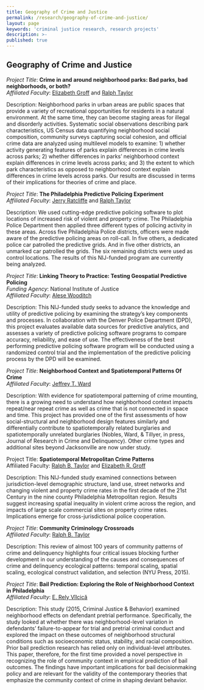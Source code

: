 ```yaml
---
title: Geography of Crime and Justice
permalink: /research/geography-of-crime-and-justice/
layout: page
keywords: 'criminal justice research, research projects'
description: >-
published: true
---
```

## Geography of Crime and Justice 

_Project Title_: **Crime in and around neighborhood parks: Bad parks, bad neighborhoods, or both?** <br>
_Affiliated Faculty_: [Elizabeth Groff](https://liberalarts.temple.edu/academics/faculty/groff-elizabeth) and [Ralph Taylor](https://liberalarts.temple.edu/academics/faculty/taylor-ralph) <br>

Description: Neighborhood parks in urban areas are public spaces that provide a variety of recreational opportunities for residents in a natural environment. At the same time, they can become staging areas for illegal and disorderly activities. Systematic social observations describing park characteristics, US Census data quantifying neighborhood social composition, community surveys capturing social cohesion, and official crime data are analyzed using multilevel models to examine: 1) whether activity generating features of parks explain differences in crime levels across parks; 2) whether differences in parks’ neighborhood context explain differences in crime levels across parks; and 3) the extent to which park characteristics as opposed to neighborhood context explain differences in crime levels across parks. Our results are discussed in terms of their implications for theories of crime and place.
 
_Project Title_: **The Philadelphia Predictive Policing Experiment** <br>
_Affiliated Faculty_: [Jerry Ratcliffe](https://liberalarts.temple.edu/academics/faculty/ratcliffe-jerry) and [Ralph Taylor](https://liberalarts.temple.edu/academics/faculty/taylor-ralph) <br>

Description: We used cutting-edge predictive policing software to plot locations of increased risk of violent and property crime. The Philadelphia Police Department then applied three different types of policing activity in these areas. Across five Philadelphia Police districts, officers were made aware of the predictive policing areas on roll-call. In five others, a dedicated police car patrolled the predictive grids. And in five other districts, an unmarked car patrolled the grids. The six remaining districts were used as control locations. The results of this NIJ-funded program are currently being analyzed.
 
_Project Title_: **Linking Theory to Practice: Testing Geospatial Predictive Policing** <br>
_Funding Agency_: National Institute of Justice</br>
_Affiliated Faculty_: [Alese Wooditch](https://liberalarts.temple.edu/academics/faculty/wooditch-alese) <br>

Description: This NIJ-funded study seeks to advance the knowledge and utility of predictive policing by examining the strategy’s key components and processes. In collaboration with the Denver Police Department (DPD), this project evaluates available data sources for predictive analytics, and assesses a variety of predictive policing software programs to compare accuracy, reliability, and ease of use. The effectiveness of the best performing predictive policing software program will be conducted using a randomized control trial and the implementation of the predictive policing process by the DPD will be examined.
 
_Project Title_: **Neighborhood Context and Spatiotemporal Patterns Of Crime** <br>
_Affiliated Faculty_: [Jeffrey T. Ward](https://liberalarts.temple.edu/academics/faculty/ward-jeffrey-t) <br>

Description: With evidence for spatiotemporal patterning of crime mounting, there is a growing need to understand how neighborhood context impacts repeat/near repeat crime as well as crime that is not connected in space and time. This project has provided one of the first assessments of how social-structural and neighborhood design features similarly and differentially contribute to spatiotemporally related burglaries and spatiotemporally unrelated burglaries (Nobles, Ward, & Tillyer, in press, Journal of Research in Crime and Delinquency). Other crime types and additional sites beyond Jacksonville are now under study.
 
Project Title: **Spatiotemporal Metropolitan Crime Patterns** <br>
Affiliated Faculty: [Ralph B. Taylor](https://liberalarts.temple.edu/academics/faculty/taylor-ralph) and [Elizabeth R. Groff](https://liberalarts.temple.edu/academics/faculty/groff-elizabeth) <br>

Description: This NIJ-funded study examined connections between jurisdiction-level demographic structure, land use, street networks and changing violent and property crime rates in the first decade of the 21st Century in the nine county Philadelphia Metropolitan region. Results suggest increasing spatial inequality in violent crime across the region, and impacts of large scale commercial sites on property crime rates. Implications emerge for cross-jurisdictional police cooperation.
 
_Project Title_: **Community Criminology Crossroads** <br> 
_Affiliated Faculty_: [Ralph B. Taylor](https://liberalarts.temple.edu/academics/faculty/taylor-ralph) <br>

Description: This review of almost 100 years of community patterns of crime and delinquency highlights four critical issues blocking further development in our understanding of the causes and consequences of crime and delinquency ecological patterns: temporal scaling, spatial scaling, ecological construct validation, and selection (NYU Press, 2015).
  
_Project Title_: **Bail Prediction: Exploring the Role of Neighborhood Context in Philadelphia** <br> 
_Affiliated Faculty_: [E. Rely Vîlcică](https://liberalarts.temple.edu/academics/faculty/v-lcic-e-rely) <br>

Description: This study (2015, Criminal Justice & Behavior) examined neighborhood effects on defendant pretrial performance. Specifically, the study looked at whether there was neighborhood-level variation in defendants’ failure-to-appear for trial and pretrial criminal conduct and explored the impact on these outcomes of neighborhood structural conditions such as socioeconomic status, stability, and racial composition. Prior bail prediction research has relied only on individual-level attributes. This paper, therefore, for the first time provided a novel perspective in recognizing the role of community context in empirical prediction of bail outcomes. The findings have important implications for bail decisionmaking policy and are relevant for the validity of the contemporary theories that emphasize the community context of crime in shaping deviant behavior.
